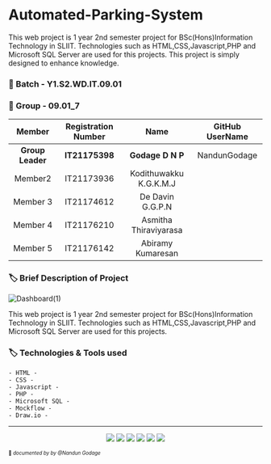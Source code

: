 # Automated-Parking-System
This web project is 1 year 2nd semester project for BSc(Hons)Information Technology in SLIIT. Technologies such as HTML,CSS,Javascript,PHP and Microsoft SQL Server are used for this projects. This project is simply designed to enhance knowledge.

### 🔖 Batch - Y1.S2.WD.IT.09.01
### 🔖 Group - 09.01_7

|Member | Registration Number| Name | GitHub UserName |
| :---: | :---: | :---: | :---: |
|**Group Leader**|  **IT21175398** |  **Godage D N P**|NandunGodage| 
|Member2| IT21173936 | Kodithuwakku K.G.K.M.J | | 
|Member 3|  IT21174612 |  De Davin G.G.P.N |  | 
|Member 4|  IT21176210 | Asmitha Thiraviyarasa |  | 
|Member 5|  IT21176142 | Abiramy Kumaresan |  | 




### 🏷️ Brief Description of Project 

![Dashboard(1)]( ![image](https://user-images.githubusercontent.com/87608547/234606695-f8a48e50-a93e-4f55-867c-c761e7cd6755.png)
)
<p aling ="right">This web project is 1 year 2nd semester project for BSc(Hons)Information Technology in SLIIT. Technologies such as HTML,CSS,Javascript,PHP and Microsoft SQL Server are used for this projects.</p>

### 🏷️ Technologies & Tools used 
    - HTML -
    - CSS -
    - Javascript -
    - PHP -
    - Microsoft SQL -
    - Mockflow -
    - Draw.io -
      
    


______________
<p align ="center">
<img src="[[https://user-images.githubusercontent.com/99181964/225831749-8575f624-66f3-4b8c-91ea-fab510fc9fbb.png](https://www.google.com/url?sa=i&url=https%3A%2F%2Fen.wikipedia.org%2Fwiki%2FHTML&psig=AOvVaw3isqB8CtbeyQwcmjCbYMpl&ust=1682604986656000&source=images&cd=vfe&ved=0CBEQjRxqFwoTCOD67Z_ex_4CFQAAAAAdAAAAABAE](https://www.google.com/url?sa=i&url=https%3A%2F%2Fcloud2data.com%2Fhtml-and-css%2F&psig=AOvVaw20jeh2x5FrB1WSIUR2Hze4&ust=1682605132423000&source=images&cd=vfe&ved=0CBEQjRxqFwoTCNCT3N_ex_4CFQAAAAAdAAAAABAI))"/>
<img src="[https://img.icons8.com/color/48/null/android-studio--v2.png](https://www.google.com/url?sa=i&url=https%3A%2F%2F1000logos.net%2Fjavascript-logo%2F&psig=AOvVaw0BXQcptaPo5YQdldBPnVKy&ust=1682605191951000&source=images&cd=vfe&ved=0CBEQjRxqFwoTCICpz_vex_4CFQAAAAAdAAAAABAE)"/>
<img src= "https://www.google.com/url?sa=i&url=https%3A%2F%2Fwww.php.net%2F&psig=AOvVaw0aAA5zaGP5mSu-TtZ_zbV7&ust=1682605324054000&source=images&cd=vfe&ved=0CBEQjRxqFwoTCPCu2MLfx_4CFQAAAAAdAAAAABAE"/>
<img src= "https://www.google.com/imgres?imgurl=https%3A%2F%2Fwww.commvault.com%2Fwp-content%2Fuploads%2F2019%2F08%2Fsql-server_logo.jpg%3Fquality%3D80%26w%3D930&tbnid=U1cPo0tr1qrANM&vet=12ahUKEwjuydeu4Mf-AhVD_zgGHUmRCdEQMygCegUIARDrAQ..i&imgrefurl=https%3A%2F%2Fwww.commvault.com%2Fsupported-technologies%2Fmicrosoft%2Fsql&docid=rcJtTf1haT5V0M&w=930&h=672&q=microsoft%20sql&client=firefox-b-d&ved=2ahUKEwjuydeu4Mf-AhVD_zgGHUmRCdEQMygCegUIARDrAQ "/>
<img src= " https://www.google.com/imgres?imgurl=https%3A%2F%2Fimages.g2crowd.com%2Fuploads%2Fproduct%2Fimage%2Fsocial_landscape%2Fsocial_landscape_202a95b4d1f391bfb0e6efc297a000b2%2Fmockflow.png&tbnid=P7ywip0Hpnm1SM&vet=12ahUKEwjbh-Tp4Mf-AhUogmMGHbMlDtwQMygHegUIARDjAQ..i&imgrefurl=https%3A%2F%2Fwww.g2.com%2Fproducts%2Fmockflow%2Freviews&docid=ikQGvm54CYLqAM&w=600&h=315&q=mockflow&client=firefox-b-d&ved=2ahUKEwjbh-Tp4Mf-AhUogmMGHbMlDtwQMygHegUIARDjAQ"/>
<img src= "https://www.google.com/imgres?imgurl=http%3A%2F%2Fstore-images.s-microsoft.com%2Fimage%2Fapps.33676.13851527096222888.2b60149a-04a5-4578-a6b2-d7b7377332d5.f66ed402-0b4a-4d56-b8bb-7a38a1220f09&tbnid=kQ_PV9YPg4wK2M&vet=12ahUKEwjm--iH4cf-AhV__DgGHT1kCnIQMygTegUIARCPAg..i&imgrefurl=https%3A%2F%2Fapps.microsoft.com%2Fstore%2Fdetail%2F9MVVSZK43QQW%3Fhl%3Den-us%26gl%3DUS&docid=gWyUZjA4n2-7XM&w=310&h=150&q=draw%20io&client=firefox-b-d&ved=2ahUKEwjm--iH4cf-AhV__DgGHT1kCnIQMygTegUIARCPAg "/>
</p>


<sub><sup>📌 *documented by by @Nandun Godage* </sup></sub>
